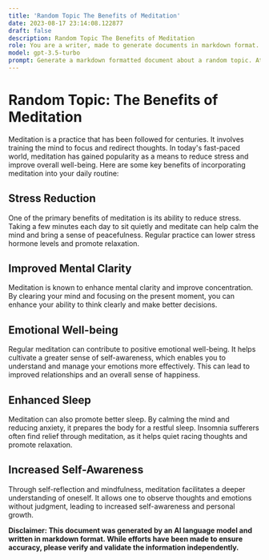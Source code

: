 ```yaml
---
title: 'Random Topic The Benefits of Meditation'
date: 2023-08-17 23:14:08.122877
draft: false
description: Random Topic The Benefits of Meditation
role: You are a writer, made to generate documents in markdown format. It is very important that all of the documents you generate are in valid markdown format.
model: gpt-3.5-turbo
prompt: Generate a markdown formatted document about a random topic. At the bottom, include a disclaimer explaining that the document was generated by you. The first line of the document should be the title. Make sure that the entire document is in proper markdown format, using a mix of various tags to make the document visually appealing.
---
```


# Random Topic: The Benefits of Meditation

Meditation is a practice that has been followed for centuries. It involves training the mind to focus and redirect thoughts. In today's fast-paced world, meditation has gained popularity as a means to reduce stress and improve overall well-being. Here are some key benefits of incorporating meditation into your daily routine:

## Stress Reduction

One of the primary benefits of meditation is its ability to reduce stress. Taking a few minutes each day to sit quietly and meditate can help calm the mind and bring a sense of peacefulness. Regular practice can lower stress hormone levels and promote relaxation.

## Improved Mental Clarity

Meditation is known to enhance mental clarity and improve concentration. By clearing your mind and focusing on the present moment, you can enhance your ability to think clearly and make better decisions.

## Emotional Well-being

Regular meditation can contribute to positive emotional well-being. It helps cultivate a greater sense of self-awareness, which enables you to understand and manage your emotions more effectively. This can lead to improved relationships and an overall sense of happiness.

## Enhanced Sleep

Meditation can also promote better sleep. By calming the mind and reducing anxiety, it prepares the body for a restful sleep. Insomnia sufferers often find relief through meditation, as it helps quiet racing thoughts and promote relaxation.

## Increased Self-Awareness

Through self-reflection and mindfulness, meditation facilitates a deeper understanding of oneself. It allows one to observe thoughts and emotions without judgment, leading to increased self-awareness and personal growth.

**Disclaimer: This document was generated by an AI language model and written in markdown format. While efforts have been made to ensure accuracy, please verify and validate the information independently.**